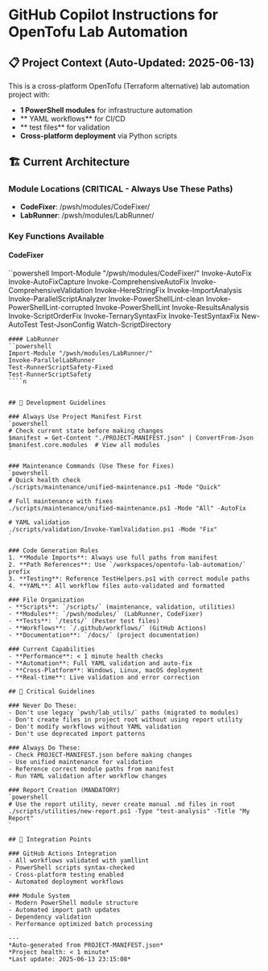 # GitHub Copilot Instructions for OpenTofu Lab Automation

## 📋 Project Context (Auto-Updated: 2025-06-13)

This is a cross-platform OpenTofu (Terraform alternative) lab automation project with:
- **1 PowerShell modules** for infrastructure automation
- ** YAML workflows** for CI/CD
- ** test files** for validation
- **Cross-platform deployment** via Python scripts

## 🏗️ Current Architecture

### Module Locations (CRITICAL - Always Use These Paths)
- **CodeFixer**: /pwsh/modules/CodeFixer/
- **LabRunner**: /pwsh/modules/LabRunner/

### Key Functions Available
#### CodeFixer
``powershell
Import-Module "/pwsh/modules/CodeFixer/"
Invoke-AutoFix
Invoke-AutoFixCapture
Invoke-ComprehensiveAutoFix
Invoke-ComprehensiveValidation
Invoke-HereStringFix
Invoke-ImportAnalysis
Invoke-ParallelScriptAnalyzer
Invoke-PowerShellLint-clean
Invoke-PowerShellLint-corrupted
Invoke-PowerShellLint
Invoke-ResultsAnalysis
Invoke-ScriptOrderFix
Invoke-TernarySyntaxFix
Invoke-TestSyntaxFix
New-AutoTest
Test-JsonConfig
Watch-ScriptDirectory
````n
#### LabRunner
``powershell
Import-Module "/pwsh/modules/LabRunner/"
Invoke-ParallelLabRunner
Test-RunnerScriptSafety-Fixed
Test-RunnerScriptSafety
````n


## 🔧 Development Guidelines

### Always Use Project Manifest First
`powershell
# Check current state before making changes
$manifest = Get-Content "./PROJECT-MANIFEST.json" | ConvertFrom-Json
$manifest.core.modules  # View all modules
`

### Maintenance Commands (Use These for Fixes)
`powershell
# Quick health check
./scripts/maintenance/unified-maintenance.ps1 -Mode "Quick"

# Full maintenance with fixes
./scripts/maintenance/unified-maintenance.ps1 -Mode "All" -AutoFix

# YAML validation
./scripts/validation/Invoke-YamlValidation.ps1 -Mode "Fix"
`

### Code Generation Rules
1. **Module Imports**: Always use full paths from manifest
2. **Path References**: Use `/workspaces/opentofu-lab-automation/` prefix
3. **Testing**: Reference TestHelpers.ps1 with correct module paths
4. **YAML**: All workflow files auto-validated and formatted

### File Organization
- **Scripts**: `/scripts/` (maintenance, validation, utilities)
- **Modules**: `/pwsh/modules/` (LabRunner, CodeFixer)
- **Tests**: `/tests/` (Pester test files)
- **Workflows**: `/.github/workflows/` (GitHub Actions)
- **Documentation**: `/docs/` (project documentation)

### Current Capabilities
- **Performance**: < 1 minute health checks
- **Automation**: Full YAML validation and auto-fix
- **Cross-Platform**: Windows, Linux, macOS deployment
- **Real-time**: Live validation and error correction

## 🚨 Critical Guidelines

### Never Do These:
- Don't use legacy `pwsh/lab_utils/` paths (migrated to modules)
- Don't create files in project root without using report utility
- Don't modify workflows without YAML validation
- Don't use deprecated import patterns

### Always Do These:
- Check PROJECT-MANIFEST.json before making changes
- Use unified maintenance for validation
- Reference correct module paths from manifest
- Run YAML validation after workflow changes

### Report Creation (MANDATORY)
`powershell
# Use the report utility, never create manual .md files in root
./scripts/utilities/new-report.ps1 -Type "test-analysis" -Title "My Report"
`

## 🎯 Integration Points

### GitHub Actions Integration
- All workflows validated with yamllint
- PowerShell scripts syntax-checked
- Cross-platform testing enabled
- Automated deployment workflows

### Module System
- Modern PowerShell module structure
- Automated import path updates
- Dependency validation
- Performance optimized batch processing

---
*Auto-generated from PROJECT-MANIFEST.json*
*Project health: < 1 minute*
*Last update: 2025-06-13 23:15:08*
